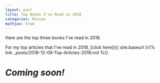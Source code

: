 ```yaml
---
layout: post
title: Top Books I've Read in 2018
categories: Review
mathjax: true
---
```


Here are the top three books I've read in 2018.

For my top articles that I've read in 2018, [click here]({{ site.baseurl }}{% link _posts/2018-12-08-Top-Articles-2018.md %}).

# _Coming soon!_
